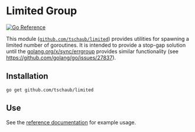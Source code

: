 # Limited Group

[![Go Reference](https://pkg.go.dev/badge/github.com/tschaub/limited.svg)](https://pkg.go.dev/github.com/tschaub/limited)

This module ([`github.com/tschaub/limited`](https://github.com/tschaub/limited)) provides utilities for spawning a limited number of goroutines.  It is intended to provide a stop-gap solution until the [golang.org/x/sync/errgroup](https://pkg.go.dev/golang.org/x/sync/errgroup) provides similar functionality (see https://github.com/golang/go/issues/27837).

## Installation

```
go get github.com/tschaub/limited
```

## Use

See the [reference documentation](https://pkg.go.dev/github.com/tschaub/limited) for example usage.
